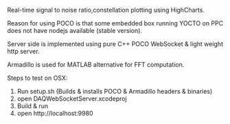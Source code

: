 Real-time signal to noise ratio,constellation plotting using HighCharts.

Reason for using POCO is that some embedded box running YOCTO on PPC does not have nodejs available (stable version). 

Server side is implemented using pure C++ POCO WebSocket & light weight http server.

Armadillo is used for MATLAB alternative for FFT computation.

Steps to test on OSX:

1. Run setup.sh (Builds & installs POCO & Armadillo headers & binaries)
2. open DAQWebSocketServer.xcodeproj
3. Build & run
4. open http://localhost:9980
